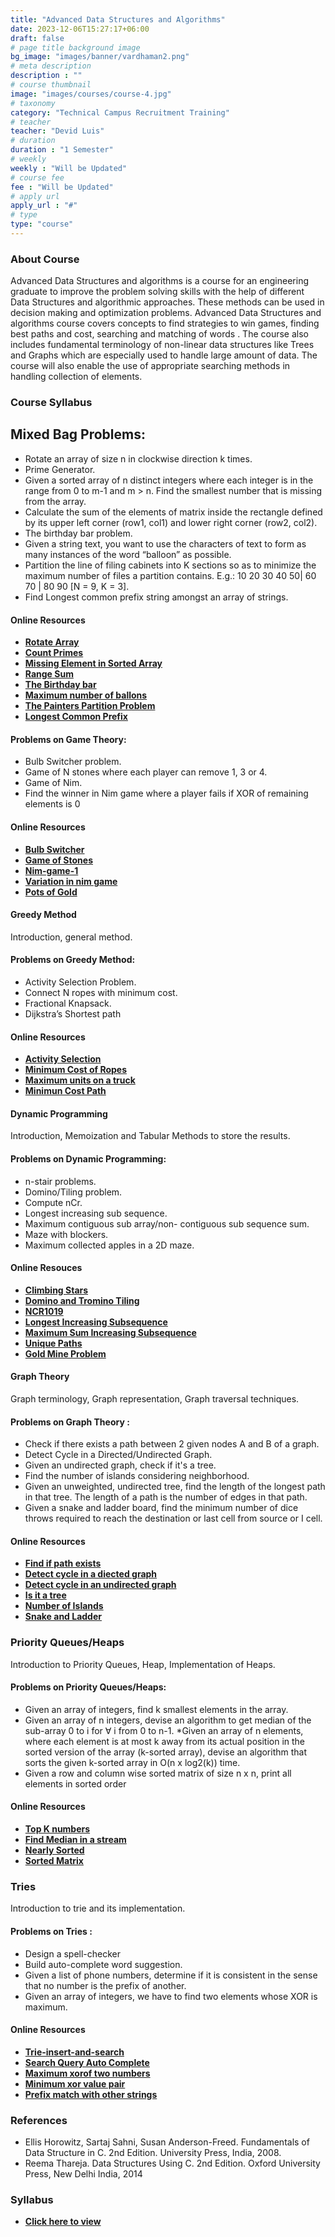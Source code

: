 ```yaml
---
title: "Advanced Data Structures and Algorithms"
date: 2023-12-06T15:27:17+06:00
draft: false
# page title background image
bg_image: "images/banner/vardhaman2.png"
# meta description
description : ""
# course thumbnail
image: "images/courses/course-4.jpg"
# taxonomy
category: "Technical Campus Recruitment Training"
# teacher
teacher: "Devid Luis"
# duration
duration : "1 Semester"
# weekly
weekly : "Will be Updated"
# course fee
fee : "Will be Updated"
# apply url
apply_url : "#"
# type
type: "course"
---
```



### About Course

Advanced Data Structures and algorithms is a course for an engineering graduate to improve 
the problem solving skills with the help of different Data Structures and algorithmic
approaches. These methods can be used in decision making and optimization problems.
Advanced Data Structures and algorithms course covers concepts to find strategies to win 
games, finding best paths and cost, searching and matching of words . The course also
includes fundamental terminology of non-linear data structures like Trees and Graphs which
are especially used to handle large amount of data. The course will also enable the use of
appropriate searching methods in handling collection of elements.

### Course Syllabus
## Mixed Bag Problems:
* Rotate an array of size n in clockwise direction k times.
* Prime Generator.
* Given a sorted array of n distinct integers where each integer is in the range from 0 
to m-1 and m > n. Find the smallest number that is missing from the array.
* Calculate the sum of the elements of matrix inside the rectangle defined by its upper left corner (row1, col1) and lower right corner (row2, col2).
* The birthday bar problem.
* Given a string text, you want to use the characters of text to form as many instances of the word “balloon” as possible.
* Partition the line of filing cabinets into K sections so as to minimize the maximum number of files a partition contains. E.g.: 10 20 30 40 50| 60 70 | 80 90 [N = 9, K = 3].
* Find Longest common prefix string amongst an array of strings.

#### Online Resources
* **[Rotate Array](https://leetcode.com/problems/rotate-array/)**
*  **[Count Primes](https://leetcode.com/problems/count-primes/)**
* **[Missing Element in Sorted Array](https://leetcode.com/problems/missing-element-in-sorted-array/)**
* **[Range Sum](https://leetcode.com/problems/range-sum-query-2d-immutable/)**
* **[The Birthday bar](https://www.hackerrank.com/challenges/the-birthday-bar/problem)**
* **[Maximum number of ballons](https://leetcode.com/problems/maximum-number-of-balloons/)**
* **[The Painters Partition Problem](https://practice.geeksforgeeks.org/problems/the-painters-partition-problem1535/1)**
* **[Longest Common Prefix](https://leetcode.com/problems/longest-common-prefix/)**

#### Problems on Game Theory:
* Bulb Switcher problem.
* Game of N stones where each player can remove 1, 3 or 4.
* Game of Nim.
* Find the winner in Nim game where a player fails if XOR of remaining elements is 0

#### Online Resources
* **[Bulb Switcher](https://leetcode.com/problems/bulb-switcher/)**
* **[Game of Stones](https://www.hackerrank.com/challenges/game-of-stones-1/problem)**
* **[Nim-game-1](https://www.hackerrank.com/challenges/nim-game-1/problem)**
* **[Variation in nim game](https://practice.geeksforgeeks.org/problems/variation-in-nim-game4317/1)**
* **[Pots of Gold](https://practice.geeksforgeeks.org/problems/pots-of-gold-game/1)**

#### Greedy Method
 Introduction, general method.

#### Problems on Greedy Method:
* Activity Selection Problem.
* Connect N ropes with minimum cost.
* Fractional Knapsack.
* Dijkstra’s Shortest path

#### Online Resources
* **[Activity Selection](https://practice.geeksforgeeks.org/problems/activity-selection-1587115620/1)**
*  **[Minimum Cost of Ropes](https://practice.geeksforgeeks.org/problems/minimum-cost-of-ropes-1587115620/1)**
* **[Maximum units on a truck](https://leetcode.com/problems/maximum-units-on-a-truck/)**
* **[Minimun Cost Path](https://practice.geeksforgeeks.org/problems/minimum-cost-path3833/1)**

#### Dynamic Programming 
Introduction, Memoization and Tabular Methods to store the results.

#### Problems on Dynamic Programming:
* n-stair problems.
* Domino/Tiling problem.
* Compute nCr.
* Longest increasing sub sequence.
* Maximum contiguous sub array/non- contiguous sub sequence sum.
* Maze with blockers.
* Maximum collected apples in a 2D maze.

#### Online Resouces
* **[Climbing Stars](https://leetcode.com/problems/climbing-stairs/)**
* **[Domino and Tromino Tiling](https://leetcode.com/problems/domino-and-tromino-tiling/)**
* **[NCR1019](https://practice.geeksforgeeks.org/problems/ncr1019/1)**
* **[Longest Increasing Subsequence](https://practice.geeksforgeeks.org/problems/longest-increasing-subsequence-1587115620/1)**
* **[Maximum Sum Increasing Subsequence](https://practice.geeksforgeeks.org/problems/maximum-sum-increasing-subsequence4749/1)**
* **[Unique Paths](https://leetcode.com/problems/unique-paths-ii/)**
* **[Gold Mine Problem](https://practice.geeksforgeeks.org/problems/gold-mine-problem2608/1)**

#### Graph Theory
Graph terminology, Graph representation, Graph traversal techniques.

#### Problems on Graph Theory :
* Check if there exists a path between 2 given nodes A and B of a graph.
*  Detect Cycle in a Directed/Undirected Graph.
* Given an undirected graph, check if it's a tree.
*  Find the number of islands considering neighborhood.
*   Given an unweighted, undirected tree, find the length of the longest path in that tree. The length of a path is the number of edges in that path.
*  Given a snake and ladder board, find the minimum number of dice throws required to reach the destination or last cell from source or I cell.

#### Online Resources
* **[Find if path exists](https://leetcode.com/problems/find-if-path-exists-in-graph/)**
* **[Detect cycle in a diected graph](https://practice.geeksforgeeks.org/problems/detect-cycle-in-a-directed-graph/1)**
* **[Detect cycle in an undirected graph](https://practice.geeksforgeeks.org/problems/detect-cycle-in-an-undirected-graph/1)**
* **[Is it a tree](https://www.codingninjas.com/studio/problems/is-it-a-tree_630511)**
* **[Number of Islands](https://leetcode.com/problems/number-of-islands/)**
* **[Snake and Ladder](https://practice.geeksforgeeks.org/problems/snake-and-ladder-problem4816/1)**

### Priority Queues/Heaps 
Introduction to Priority Queues, Heap, Implementation of Heaps.

#### Problems on Priority Queues/Heaps:
* Given an array of integers, find k smallest elements in the array.
*  Given an array of n integers, devise an algorithm to get median of the sub-array 0 to 
i for ∀ i from 0 to n-1.
*Given an array of n elements, where each element is at most k away from its actual  position in the sorted version of the array (k-sorted array), devise an algorithm that sorts the given k-sorted array in O(n x log2(k)) time.
* Given a row and column wise sorted matrix of size n x n, print all elements in sorted
order

#### Online Resources
* **[Top K numbers](https://practice.geeksforgeeks.org/problems/top-k-numbers3425/1)**
* **[Find Median in a stream](https://practice.geeksforgeeks.org/problems/find-median-in-a-stream-1587115620/1)**
* **[Nearly Sorted](https://practice.geeksforgeeks.org/problems/nearly-sorted-1587115620/1)**
* **[Sorted Matrix](https://www.codingninjas.com/studio/problems/sorted-matrix_758931)**

### Tries
Introduction to trie and its implementation.

#### Problems on Tries :
* Design a spell-checker
* Build auto-complete word suggestion.
* Given a list of phone numbers, determine if it is consistent in the sense that no
number is the prefix of another.
* Given an array of integers, we have to find two elements whose XOR is maximum.

#### Online Resources
* **[Trie-insert-and-search](https://practice.geeksforgeeks.org/problems/trie-insert-and-search0651/1)**
* **[Search Query Auto Complete](https://practice.geeksforgeeks.org/problems/search-query-auto-complete/1)**
* **[Maximum xorof two numbers](https://leetcode.com/problems/maximum-xor-of-two-numbers-in-an-array/)**
* **[Minimum xor value pair](https://practice.geeksforgeeks.org/problems/minimum-xor-value-pair/1)**
* **[Prefix match with other strings](https://practice.geeksforgeeks.org/problems/prefix-match-with-other-strings/1)**

### References
* Ellis Horowitz, Sartaj Sahni, Susan Anderson-Freed. Fundamentals of Data Structure in C. 2nd Edition. University Press, India, 2008.
* Reema Thareja. Data Structures Using C. 2nd Edition. Oxford University Press, New Delhi India,
2014

### Syllabus
- **[Click here to view](https://drive.google.com/file/d/1YwrkSzvqiHlwG1Yt7DqqNLR7BUjuzCPi/view?usp=sharing)**

